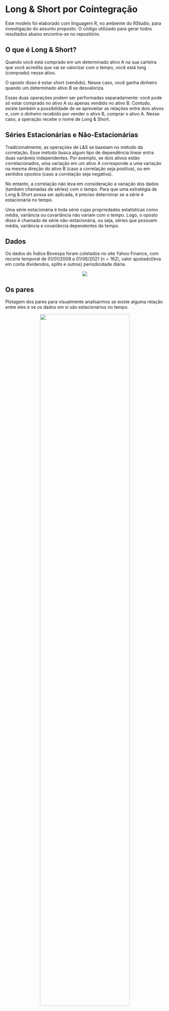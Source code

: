 # Long & Short por Cointegração

Este modelo foi elaborado com linguagem R, no ambiente do RStudio, para investigação do assunto proposto. O código utilizado para gerar todos resultados abaixo encontra-se no repositório.

## O que é Long & Short?
Quando você está comprado em um determinado ativo A na sua carteira que você acredita que vai se valorizar com o tempo, você está long (comprado) nesse ativo.

O oposto disso é estar short (vendido). Nesse caso, você ganha dinheiro quando um determinado ativo B se desvaloriza.

Essas duas operações podem ser performadas separadamente: você pode só estar comprado no ativo A ou apenas vendido no ativo B. Contudo, existe também a possibilidade de se aproveitar as relações entre dois ativos e, com o dinheiro recebido por vender o ativo B, comprar o ativo A. Nesse caso, a operação recebe o nome de Long & Short.

## Séries Estacionárias e Não-Estacionárias
Tradicionalmente, as operações de L&S se baseiam no método da correlação. Esse método busca algum tipo de dependência linear entra duas variáveis independentes. Por exemplo, se dois ativos estão correlacionados, uma variação em um ativo A corresponde a uma variação na mesma direção do ativo B (caso a correlação seja positiva), ou em sentidos opostos (caso a correlação seja negativa).

No entanto, a correlação não leva em consideração a variação dos dados (também chamadas de séries) com o tempo. Para que uma estratégia de Long & Short possa ser aplicada, é preciso determinar se a série é estacionária no tempo.

Uma série estacionária é toda série cujas propriedades estatísticas como média, variância ou covariância não variam com o tempo. Logo, o oposto disso é chamado de série não-estacionária, ou seja, séries que possuem média, variância e covariância dependentes do tempo.

## Dados
Os dados do Índice Bovespa foram coletados no site Yahoo Finance, com recorte temporal de 01/01/2008 a 01/06/2021 (n = 162), valor ajustado(leva em conta dividendos, splits e outros) periodicidade diária.

<p align="center">
  <img width="" height="" src="https://i.imgur.com/UQc2aTX.png">
</p>

## Os pares
Plotagem dos pares para visualmente analisarmos se existe alguma relação entre eles e se os dados em si são estacionários no tempo.

<p align="center">
  <img width="75%" height="75%" src="https://i.imgur.com/EiybyZZ.png">
</p>

Não existe nenhum tipo de estacionaridade neles. Contudo, a visualização sugere que existe uma relação entre os pares.

## Correlação
Nesse exemplo, vemos que existe uma alta correlação entre os ativos da Petrobras no período de tempo que escolhemos para análise. Se fossemos seguir uma estratégia baseado apenas na correlação, esse resultado estaria nos dizendo para prosseguir com a operação.

<p align="center">
  <img width="" height="" src="https://i.imgur.com/y5181Ta.png">
</p> 

Porém, como vimos anteriormente, a correlação de pares não-estacionários na verdade varia com o tempo. Nesse sentido, essa correlação pode deixar de ser verdadeira em um próximo período. Por isso, vamos aprender a calcular se esses ativos estão na verdade.

<p align="center">
  <img width="75%" height="75%" src="https://i.imgur.com/6LVvFiC.png">
</p> 

## Ajuste de um modelo linear
O output da regressão linear nos dará os coeficientes da reta y=βx+by = \beta x + by=βx+b que melhor aproxima os nossos dados.

## Cálculo do resíduo
O segundo passo é calcularmos o resíduo. Agora que temos o valor previsto de Y, o resíduo (ou erro) pode ser calculado como a diferença entre o ponto previsto (calculado pelo nosso modelo linear) e o ponto observado (o valor observado na realidade).

Agora podemos plotar esse resíduo para checarmos primeiramente se eles são graficamente estacionários. Ou seja, precisamos ver se a média e o desvio padrão do resíduo são constantes.

De fato, parece que o resíduo, diferentemente do comportamento dos ativos, oscila em relação à sua média, entre duas vezes o desvio padrão para cima e para baixo. Como vimos, esse é um dos indicativos de que o resíduo pode ser estacionário. Contudo, alguns podem argumentar que não veem esse resíduo perfeitamente estacionário. E, obviamente, nós tentamos evitar ao máximo critérios subjetivos na análise quantitativa.

## Estacionariedade no resíduo
Existem métodos mais robustos de análise estatística que determinam se uma série é estacionária ou não com uma porcentagem de confiabilidade. Usualmente o teste mais utilizado se chama Augmented Dickey-Fuller.

Além disso, o teste nos retorna o famoso p-value, que basicamente determina a probabilidade do resultado ter sido encontrado por mero acaso.

No nosso exemplo, a confiabilidade é de 99.75%. Como geralmente valores acima de 95% já são suficientes para análise, o resultado então nos confirma que os ativos estão cointegrados com 99.75% de confiabilidade.

## Resultado do Modelo de Cointegração
Os ativos sempre variam com o tempo, e podemos tirar essa dependência para aplicarmos modelos estatisticamente consistentes utilizando cointegração.

A cointegração consistem em analisar o resíduo de uma regressão linear entre os ativos e procurar por estacionariedade nele. 
